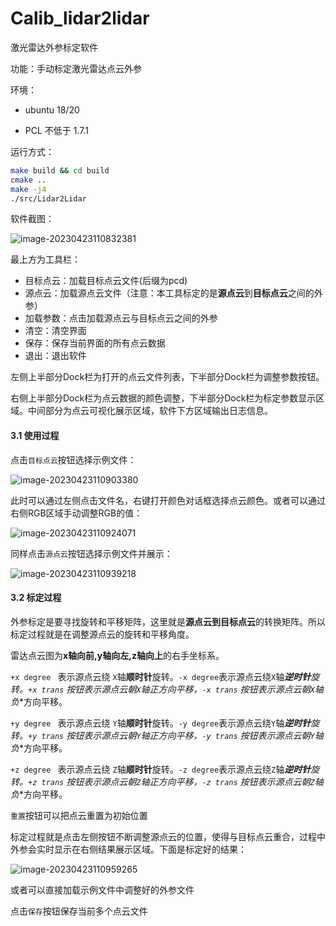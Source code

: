 # Calib_lidar2lidar

激光雷达外参标定软件

功能：手动标定激光雷达点云外参

环境：

- ubuntu 18/20

- PCL 不低于 1.7.1

运行方式：

```bash
make build && cd build
cmake ..
make -j4
./src/Lidar2Lidar
```



软件截图：

<img src="/home/js/.config/Typora/typora-user-images/image-20230423110832381.png" alt="image-20230423110832381"  />

最上方为工具栏：

- 目标点云：加载目标点云文件(后缀为pcd)
- 源点云：加载源点云文件（注意：本工具标定的是**源点云**到**目标点云**之间的外参）
- 加载参数：点击加载源点云与目标点云之间的外参
- 清空：清空界面
- 保存：保存当前界面的所有点云数据
- 退出：退出软件

左侧上半部分Dock栏为打开的点云文件列表，下半部分Dock栏为调整参数按钮。

右侧上半部分Dock栏为点云数据的颜色调整，下半部分Dock栏为标定参数显示区域。中间部分为点云可视化展示区域，软件下方区域输出日志信息。

#### 3.1 使用过程

点击`目标点云`按钮选择示例文件：

![image-20230423110903380](/home/js/.config/Typora/typora-user-images/image-20230423110903380.png)

此时可以通过左侧点击文件名，右键打开颜色对话框选择点云颜色。或者可以通过右侧RGB区域手动调整RGB的值：

![image-20230423110924071](/home/js/.config/Typora/typora-user-images/image-20230423110924071.png)

同样点击`源点云`按钮选择示例文件并展示：

![image-20230423110939218](/home/js/.config/Typora/typora-user-images/image-20230423110939218.png)

#### 3.2 标定过程

外参标定是要寻找旋转和平移矩阵，这里就是**源点云到目标点云**的转换矩阵。所以标定过程就是在调整源点云的旋转和平移角度。

雷达点云图为**x轴向前,y轴向左,z轴向上**的右手坐标系。

`+x degree ` 表示源点云绕 `X`轴**顺时针**旋转。`-x degree`表示源点云绕`X`轴***逆时针**旋转。`+x trans` 按钮表示源点云朝`X`轴**正**方向平移，`-x trans` 按钮表示源点云朝`X`轴**负**方向平移。

`+y degree ` 表示源点云绕 `Y`轴**顺时针**旋转。`-y degree`表示源点云绕`Y`轴***逆时针**旋转。`+y trans` 按钮表示源点云朝`Y`轴**正**方向平移，`-y trans` 按钮表示源点云朝`Y`轴**负**方向平移。

`+z degree ` 表示源点云绕 `Z`轴**顺时针**旋转。`-z degree`表示源点云绕`Z`轴***逆时针**旋转。`+z trans` 按钮表示源点云朝`Z`轴**正**方向平移，`-z trans` 按钮表示源点云朝`Z`轴**负**方向平移。

`重置`按钮可以把点云重置为初始位置

标定过程就是点击左侧按钮不断调整源点云的位置，使得与目标点云重合，过程中外参会实时显示在右侧结果展示区域。下面是标定好的结果：

![image-20230423110959265](/home/js/.config/Typora/typora-user-images/image-20230423110959265.png)

或者可以直接加载示例文件中调整好的外参文件

点击`保存`按钮保存当前多个点云文件
